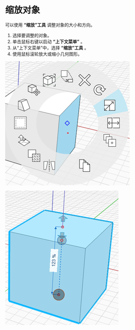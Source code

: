 # 缩放对象

可以使用 **“缩放”工具** 调整对象的大小和方向。

1. 选择要调整的对象。&#x20;
2. 单击鼠标右键以启动 **“上下文菜单”** 。&#x20;
3. 从“上下文菜单”中，选择 **“缩放”工具** 。&#x20;
4. 使用鼠标滚轮放大或缩小几何图形。

![](../.gitbook/assets/scale1.png)

![](../.gitbook/assets/scale2.png)
